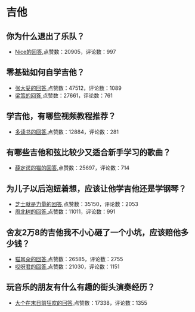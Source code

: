 #  吉他 
## 你为什么退出了乐队？
- [Nice的回答](https://www.zhihu.com/question/276163238/answer/387431891),点赞数：20905，评论数：997
## 零基础如何自学吉他？
- [张大妥的回答](https://www.zhihu.com/question/19612472/answer/113476209),点赞数：47512，评论数：1089
- [梁策的回答](https://www.zhihu.com/question/19612472/answer/46463617),点赞数：27661，评论数：761
## 学吉他，有哪些视频教程推荐？
- [多读书的回答](https://www.zhihu.com/question/34490202/answer/59871435),点赞数：12884，评论数：281
## 有哪些吉他和弦比较少又适合新手学习的歌曲？
- [薛定谔的猫的回答](https://www.zhihu.com/question/26562688/answer/69452758),点赞数：25697，评论数：714
## 为儿子以后泡妞着想，应该让他学吉他还是学钢琴？
- [芝士就是力量的回答](https://www.zhihu.com/question/23436237/answer/42001758),点赞数：35150，评论数：2053
- [周北树的回答](https://www.zhihu.com/question/23436237/answer/24668637),点赞数：11011，评论数：991
## 舍友2万8的吉他我不小心砸了一个小坑，应该赔他多少钱？
- [猫耳朵的回答](https://www.zhihu.com/question/358497463/answer/936292669),点赞数：26585，评论数：2755
- [哎呀君的回答](https://www.zhihu.com/question/358497463/answer/932794861),点赞数：21030，评论数：1151
## 玩音乐的朋友有什么有趣的街头演奏经历？
- [大个在末日前狂欢的回答](https://www.zhihu.com/question/31005906/answer/67126169),点赞数：17338，评论数：1355
